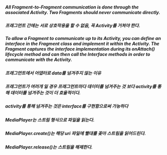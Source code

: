 ##### All Fragment-to-Fragment communication is done through the associated Activity. Two Fragments should never communicate directly.
##### 프래그먼트 간에는 서로 상호작용을 할 수 없음, 꼭 Activity를 거쳐야 한다.

##### To allow a Fragment to communicate up to its Activity, you can define an interface in the Fragment class and implement it within the Activity. The Fragment captures the interface implementation during its onAttach() lifecycle method and can then call the Interface methods in order to communicate with the Activity.

##### 프래그먼트에서 어댑터로 data를 넘겨주지 않는 이유
##### 프래그먼트가 여러개 일 경우 프래그먼트마다 데이터를 넘겨주는 것 보다 activity를 통해 데이터를 넘겨주는 것이 더 효율적이다.
##### activity를 통해 넘겨주는 것은 interface를 구현함으로써 가능하다

##### MediaPlayer는 스트림 형식으로 파일을 읽는다.
##### MediaPlayer.create()는 해당 uri 파일에 빨대를 꽂아 스트림을 읽어드린다.
##### MediaPlayer.release()는 스트림을 해제한다.

